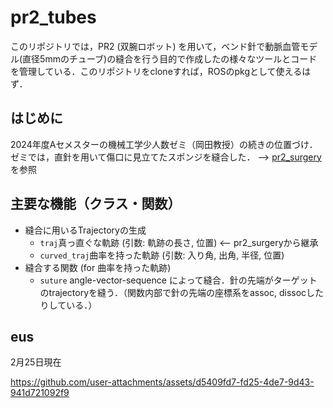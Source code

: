 # pr2_tubes

このリポジトリでは，PR2 (双腕ロボット) を用いて，ベンド針で動脈血管モデル(直径5mmのチューブ)の縫合を行う目的で作成したの様々なツールとコードを管理している．このリポジトリをcloneすれば，ROSのpkgとして使えるはず．

## はじめに
2024年度Aセメスターの機械工学少人数ゼミ（岡田教授）の続きの位置づけ．ゼミでは，直針を用いて傷口に見立てたスポンジを縫合した． --> [pr2_surgery](https://github.com/Michi-Tsubaki/jsk_demos/tree/20a08aeaf60930f3e58cbce8068f3236fe40f4a6/jsk_2024_10_semi/pr2_surgery) を参照

## 主要な機能（クラス・関数）
- 縫合に用いるTrajectoryの生成
  - `traj`真っ直ぐな軌跡 (引数: 軌跡の長さ, 位置) <-- pr2_surgeryから継承
  - `curved_traj`曲率を持った軌跡 (引数: 入り角, 出角, 半径, 位置)
- 縫合する関数 (for 曲率を持った軌跡)
  - `suture` angle-vector-sequence によって縫合．針の先端がターゲットのtrajectoryを縫う．（関数内部で針の先端の座標系をassoc, dissocしたりしている．）

## eus
2月25日現在

https://github.com/user-attachments/assets/d5409fd7-fd25-4de7-9d43-941d721092f9
